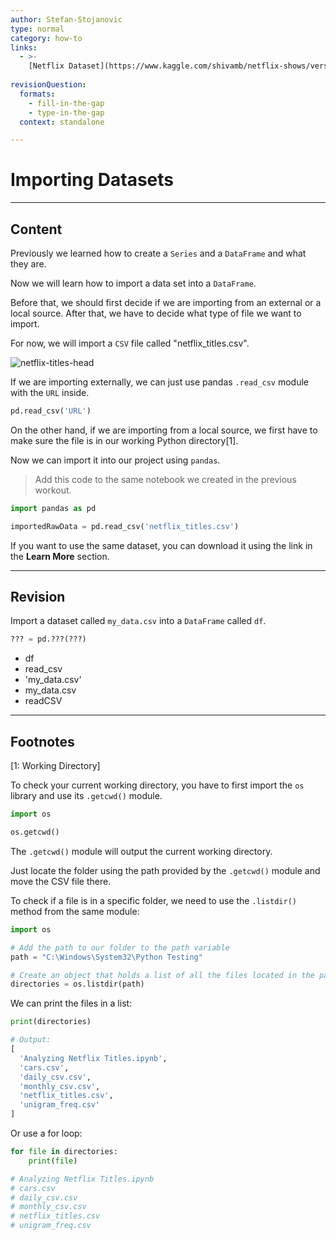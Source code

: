```yaml
---
author: Stefan-Stojanovic
type: normal
category: how-to
links:
  - >-
    [Netflix Dataset](https://www.kaggle.com/shivamb/netflix-shows/version/3){website}
   
revisionQuestion:
  formats:
    - fill-in-the-gap
    - type-in-the-gap
  context: standalone

---
```


# Importing Datasets

---
## Content

Previously we learned how to create a `Series` and a `DataFrame` and what they are.

Now we will learn how to import a data set into a `DataFrame`.

Before that, we should first decide if we are importing from an external or a local source. After that, we have to decide what type of file we want to import.

For now, we will import a `CSV` file called "netflix_titles.csv". 

![netflix-titles-head](https://img.enkipro.com/c9637b9513606236454371c7c6d749dd.png)

If we are importing externally, we can just use pandas `.read_csv` module with the `URL`  inside.

```py
pd.read_csv('URL')
```

On the other hand, if we are importing from a local source, we first have to make sure the file is in our working Python directory[1].

Now we can import it into our project using `pandas`.

> Add this code to the same notebook we created in the previous workout.

```py
import pandas as pd

importedRawData = pd.read_csv('netflix_titles.csv')
```

If you want to use the same dataset, you can download it using the link in the **Learn More** section.


---
## Revision

Import a dataset called `my_data.csv` into a `DataFrame` called `df`.

```py
??? = pd.???(???)
```

- df
- read_csv
- 'my_data.csv'
- my_data.csv
- readCSV

---

## Footnotes

[1: Working Directory]

To check your current working directory, you have to first import the `os` library and use its `.getcwd()` module.

```py
import os

os.getcwd()
```

The `.getcwd()` module will output the current working directory.

Just locate the folder using the path provided by the `.getcwd()` module and move the CSV file there.

To check if a file is in a specific folder, we need to use the `.listdir()` method from the same module:

```python
import os

# Add the path to our folder to the path variable
path = "C:\Windows\System32\Python Testing"

# Create an object that holds a list of all the files located in the path
directories = os.listdir(path)
```

We can print the files in a list:
```python
print(directories)

# Output:
[
  'Analyzing Netflix Titles.ipynb', 
  'cars.csv', 
  'daily_csv.csv', 
  'monthly_csv.csv', 
  'netflix_titles.csv', 
  'unigram_freq.csv'
]
```

Or use a for loop:

```python
for file in directories:
    print(file)

# Analyzing Netflix Titles.ipynb
# cars.csv
# daily_csv.csv
# monthly_csv.csv
# netflix_titles.csv
# unigram_freq.csv
```